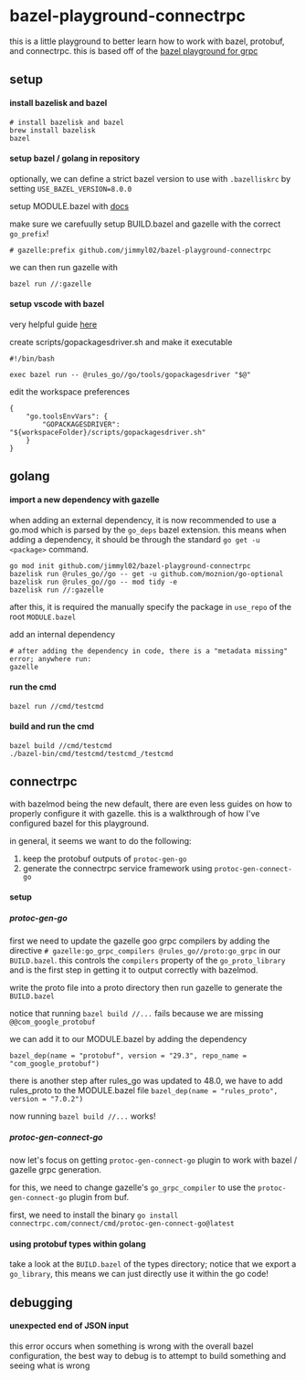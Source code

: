 # bazel-playground-connectrpc

this is a little playground to better learn how to work with bazel, protobuf, and connectrpc. this is based off of the [bazel playground for grpc](https://github.com/jimmyl02/bazel-playground)

## setup

#### install bazelisk and bazel

```
# install bazelisk and bazel
brew install bazelisk
bazel
```

#### setup bazel / golang in repository

optionally, we can define a strict bazel version to use with `.bazelliskrc` by setting `USE_BAZEL_VERSION=8.0.0`

setup MODULE.bazel with [docs](https://github.com/bazel-contrib/rules_go/blob/master/docs/go/core/bzlmod.md)

make sure we carefuully setup BUILD.bazel and gazelle with the correct `go_prefix`!

```
# gazelle:prefix github.com/jimmyl02/bazel-playground-connectrpc
```

we can then run gazelle with

```
bazel run //:gazelle
```

#### setup vscode with bazel

very helpful guide [here](https://github.com/bazelbuild/rules_go/issues/3014)

create scripts/gopackagesdriver.sh and make it executable

```
#!/bin/bash

exec bazel run -- @rules_go//go/tools/gopackagesdriver "$@"
```

edit the workspace preferences

```
{
    "go.toolsEnvVars": {
        "GOPACKAGESDRIVER": "${workspaceFolder}/scripts/gopackagesdriver.sh"
    }
}
```

## golang

#### import a new dependency with gazelle

when adding an external dependency, it is now recommended to use a go.mod which is parsed by the `go_deps` bazel extension. this means when adding a dependency, it should be through the standard `go get -u <package>` command.

```
go mod init github.com/jimmyl02/bazel-playground-connectrpc
bazelisk run @rules_go//go -- get -u github.com/moznion/go-optional
bazelisk run @rules_go//go -- mod tidy -e
bazelisk run //:gazelle
```

after this, it is required the manually specify the package in `use_repo` of the root `MODULE.bazel`

add an internal dependency

```
# after adding the dependency in code, there is a "metadata missing" error; anywhere run:
gazelle
```

#### run the cmd

```
bazel run //cmd/testcmd
```

#### build and run the cmd

```
bazel build //cmd/testcmd
./bazel-bin/cmd/testcmd/testcmd_/testcmd
```

## connectrpc

with bazelmod being the new default, there are even less guides on how to properly configure it with gazelle. this is a walkthrough of how I've configured bazel for this playground.

in general, it seems we want to do the following:

1. keep the protobuf outputs of `protoc-gen-go`
2. generate the connectrpc service framework using `protoc-gen-connect-go`

#### setup

##### protoc-gen-go

first we need to update the gazelle goo grpc compilers by adding the directive `# gazelle:go_grpc_compilers @rules_go//proto:go_grpc` in our `BUILD.bazel`. this controls the `compilers` property of the `go_proto_library` and is the first step in getting it to output correctly with bazelmod.

write the proto file into a proto directory then run gazelle to generate the `BUILD.bazel`

notice that running `bazel build //...` fails because we are missing `@@com_google_protobuf`

we can add it to our MODULE.bazel by adding the dependency

```
bazel_dep(name = "protobuf", version = "29.3", repo_name = "com_google_protobuf")
```

there is another step after rules_go was updated to 48.0, we have to add rules_proto to the MODULE.bazel file
`bazel_dep(name = "rules_proto", version = "7.0.2")`

now running `bazel build //...` works!

##### protoc-gen-connect-go

now let's focus on getting `protoc-gen-connect-go` plugin to work with bazel / gazelle grpc generation.

for this, we need to change gazelle's `go_grpc_compiler` to use the `protoc-gen-connect-go` plugin from buf.

first, we need to install the binary `go install connectrpc.com/connect/cmd/protoc-gen-connect-go@latest`

#### using protobuf types within golang

take a look at the `BUILD.bazel` of the types directory; notice that we export a `go_library`, this means we can just directly use it within the go code!

## debugging

#### unexpected end of JSON input

this error occurs when something is wrong with the overall bazel configuration, the best way to debug is to attempt to build something and seeing what is wrong
